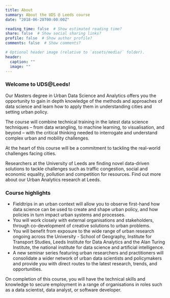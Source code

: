 ```yaml
---
title: About
summary: About the UDS @ Leeds course
date: "2018-06-28T00:00:00Z"

reading_time: false  # Show estimated reading time?
share: false  # Show social sharing links?
profile: false  # Show author profile?
comments: false  # Show comments?

# Optional header image (relative to `assets/media/` folder).
header:
  caption: ""
  image: ""
---
```

<h3> Welcome to UDS@Leeds! </h3>
<p> Our Masters degree in Urban Data Science and Analytics offers you the opportunity to gain in depth knowledge of the methods and approaches of data science and learn how to apply them in understanding cities and setting urban policy.

The course will combine technical training in the latest data science techniques – from data wrangling, to machine learning, to visualisation, and beyond – with the critical thinking needed to interrogate and understand complex urban and mobility challenges.

At the heart of this course will be a commitment to tackling the real-world challenges facing cities.

Researchers at the University of Leeds are finding novel data-driven solutions to tackle challenges such as traffic congestion, social and economic equality, pollution and competition for resources. Find out more about our Urban Analytics research at Leeds. </p>

<h3> Course highlights </h3>

<ul> 
<li> Fieldtrips in an urban context will allow you to observe first-hand how data science can be used to create and shape urban policy, and how policies in turn impact urban systems and processes. </li>
<li>You will work closely with external organisations and stakeholders, through co-development of creative solutions to urban problems.</li>
<li>You will benefit from exposure to the wide range of urban research ongoing across the University - School of Geography, Institute for Transport Studies, Leeds Institute for Data Analytics and the Alan Turing Institute, the national institute for data science and artificial intelligence.</li>
<li>A new seminar series featuring urban researchers and practitioners will consolidate a wider network of urban data scientists and policymakers and provide you with direct routes to the latest research, trends, and opportunities.</li>
</ul>
  
On completion of this course, you will have the technical skills and knowledge to secure employment in a range of organisations in roles such as a data scientist, data analyst, or software developer.
